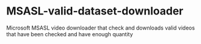 # MSASL-valid-dataset-downloader
Microsoft MSASL video downloader that check and downloads valid videos that have been checked and have enough quantity
